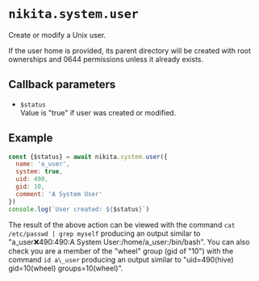 
# `nikita.system.user`

Create or modify a Unix user.

If the user home is provided, its parent directory will be created with root 
ownerships and 0644 permissions unless it already exists.

## Callback parameters

* `$status`   
  Value is "true" if user was created or modified.

## Example

```js
const {$status} = await nikita.system.user({
  name: 'a_user',
  system: true,
  uid: 490,
  gid: 10,
  comment: 'A System User'
})
console.log(`User created: ${$status}`)
```

The result of the above action can be viewed with the command
`cat /etc/passwd | grep myself` producing an output similar to
"a\_user:x:490:490:A System User:/home/a\_user:/bin/bash". You can also check
you are a member of the "wheel" group (gid of "10") with the command
`id a\_user` producing an output similar to 
"uid=490(hive) gid=10(wheel) groups=10(wheel)".
